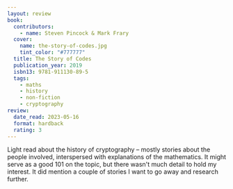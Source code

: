 ```yaml
---
layout: review
book:
  contributors:
    - name: Steven Pincock & Mark Frary
  cover:
    name: the-story-of-codes.jpg
    tint_color: "#777777"
  title: The Story of Codes
  publication_year: 2019
  isbn13: 9781-911130-89-5
  tags:
    - maths
    - history
    - non-fiction
    - cryptography
review:
  date_read: 2023-05-16
  format: hardback
  rating: 3
---
```


Light read about the history of cryptography – mostly stories about the people involved, interspersed with explanations of the mathematics.
It might serve as a good 101 on the topic, but there wasn't much detail to hold my interest.
It did mention a couple of stories I want to go away and research further.
